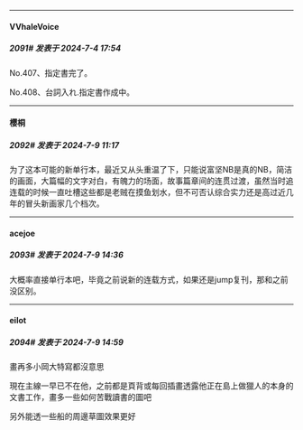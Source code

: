 ﻿
*****

####  VVhaleVoice  
##### 2091#       发表于 2024-7-4 17:54

No.407、指定書完了。

No.408、台詞入れ.指定書作成中。

*****

####  樱桐  
##### 2092#       发表于 2024-7-9 11:17

为了这本可能的新单行本，最近又从头重温了下，只能说富坚NB是真的NB，简洁的画面，大篇幅的文字对白，有魄力的场面，故事篇章间的连贯过渡，虽然当时追连载的时候一直吐槽这些都是老贼在摸鱼划水，但不可否认综合实力还是高过近几年的冒头新画家几个档次。

*****

####  acejoe  
##### 2093#       发表于 2024-7-9 14:36

大概率直接单行本吧，毕竟之前说新的连载方式，如果还是jump复刊，那和之前没区别。

*****

####  eilot  
##### 2094#       发表于 2024-7-9 14:59

畫再多小岡大特寫都沒意思

現在主線一早已不在他，之前都是頁背或每回插畫透露他正在島上做獵人的本身的文書工作，畫多一些如何苦戰讀書的圖吧

另外能透一些船的周邊草圖效果更好

